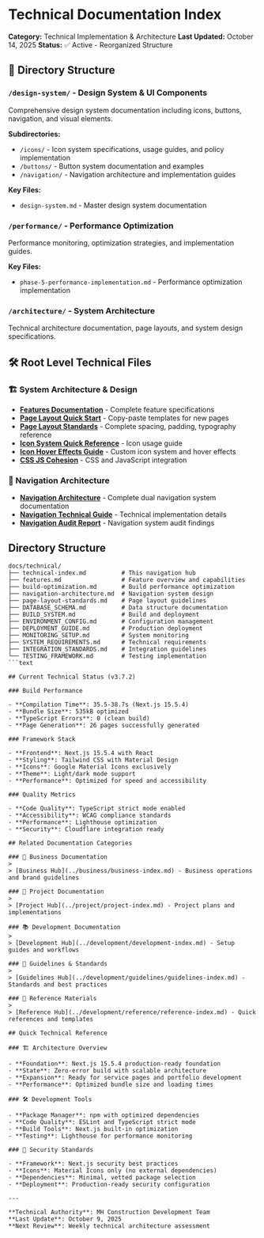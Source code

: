 # Technical Documentation Index

**Category:** Technical Implementation & Architecture
**Last Updated:** October 14, 2025
**Status:** ✅ Active - Reorganized Structure

## 📂 Directory Structure

### `/design-system/` - Design System & UI Components

Comprehensive design system documentation including icons, buttons, navigation, and visual elements.

**Subdirectories:**

- `/icons/` - Icon system specifications, usage guides, and policy implementation
- `/buttons/` - Button system documentation and examples
- `/navigation/` - Navigation architecture and implementation guides

**Key Files:**

- `design-system.md` - Master design system documentation

### `/performance/` - Performance Optimization

Performance monitoring, optimization strategies, and implementation guides.

**Key Files:**

- `phase-5-performance-implementation.md` - Performance optimization implementation

### `/architecture/` - System Architecture

Technical architecture documentation, page layouts, and system design specifications.

## 🛠️ Root Level Technical Files

### 🏗️ System Architecture & Design

- [**Features Documentation**](./features.md) - Complete feature specifications
- [**Page Layout Quick Start**](./page-layout-quick-start.md) - Copy-paste templates for new pages
- [**Page Layout Standards**](./page-layout-standards.md) - Complete spacing, padding, typography reference
- [**Icon System Quick Reference**](./icon-system-quick-reference.md) - Icon usage guide
- [**Icon Hover Effects Guide**](./icon-hover-effects-guide.md) - Custom icon system and hover effects
- [**CSS JS Cohesion**](./css-js-cohesion.md) - CSS and JavaScript integration

### 🧭 Navigation Architecture

- [**Navigation Architecture**](./navigation-architecture.md) - Complete dual navigation system documentation
- [**Navigation Technical Guide**](./navigation-technical-guide.md) - Technical implementation details
- [**Navigation Audit Report**](./navigation-audit-report.md) - Navigation system audit findings

## Directory Structure

````text
docs/technical/
├── technical-index.md          # This navigation hub
├── features.md                 # Feature overview and capabilities
├── build-optimization.md       # Build performance optimization
├── navigation-architecture.md  # Navigation system design
├── page-layout-standards.md    # Page layout guidelines
├── DATABASE_SCHEMA.md          # Data structure documentation
├── BUILD_SYSTEM.md             # Build and deployment
├── ENVIRONMENT_CONFIG.md       # Configuration management
├── DEPLOYMENT_GUIDE.md         # Production deployment
├── MONITORING_SETUP.md         # System monitoring
├── SYSTEM_REQUIREMENTS.md      # Technical requirements
├── INTEGRATION_STANDARDS.md    # Integration guidelines
└── TESTING_FRAMEWORK.md        # Testing implementation
```text

## Current Technical Status (v3.7.2)

### Build Performance

- **Compilation Time**: 35.5-38.7s (Next.js 15.5.4)
- **Bundle Size**: 535kB optimized
- **TypeScript Errors**: 0 (clean build)
- **Page Generation**: 26 pages successfully generated

### Framework Stack

- **Frontend**: Next.js 15.5.4 with React
- **Styling**: Tailwind CSS with Material Design
- **Icons**: Google Material Icons exclusively
- **Theme**: Light/dark mode support
- **Performance**: Optimized for speed and accessibility

### Quality Metrics

- **Code Quality**: TypeScript strict mode enabled
- **Accessibility**: WCAG compliance standards
- **Performance**: Lighthouse optimization
- **Security**: Cloudflare integration ready

## Related Documentation Categories

### 🏢 Business Documentation
>
> [Business Hub](../business/business-index.md) - Business operations and brand guidelines

### 📝 Project Documentation
>
> [Project Hub](../project/project-index.md) - Project plans and implementations

### 📚 Development Documentation
>
> [Development Hub](../development/development-index.md) - Setup guides and workflows

### 📖 Guidelines & Standards
>
> [Guidelines Hub](../development/guidelines/guidelines-index.md) - Standards and best practices

### 📑 Reference Materials
>
> [Reference Hub](../development/reference/reference-index.md) - Quick references and templates

## Quick Technical Reference

### 🏗️ Architecture Overview

- **Foundation**: Next.js 15.5.4 production-ready foundation
- **State**: Zero-error build with scalable architecture
- **Expansion**: Ready for service pages and portfolio development
- **Performance**: Optimized bundle size and loading times

### 🛠️ Development Tools

- **Package Manager**: npm with optimized dependencies
- **Code Quality**: ESLint and TypeScript strict mode
- **Build Tools**: Next.js built-in optimization
- **Testing**: Lighthouse for performance monitoring

### 🔐 Security Standards

- **Framework**: Next.js security best practices
- **Icons**: Material Icons only (no external dependencies)
- **Dependencies**: Minimal, vetted package selection
- **Deployment**: Production-ready security configuration

---

**Technical Authority**: MH Construction Development Team
**Last Update**: October 9, 2025
**Next Review**: Weekly technical architecture assessment
````
